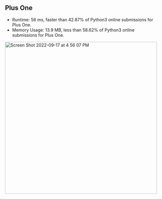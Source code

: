 ## Plus One

- Runtime: 56 ms, faster than 42.87% of Python3 online submissions for Plus One.
- Memory Usage: 13.9 MB, less than 58.62% of Python3 online submissions for Plus One.


<img width="502" alt="Screen Shot 2022-09-17 at 4 56 07 PM" src="https://user-images.githubusercontent.com/97579245/190880053-9d84b9f4-00e0-426a-b907-44d921dd47e6.png">
